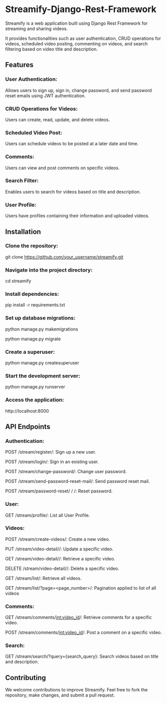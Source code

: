 # Streamify-Django-Rest-Framework
Streamify is a web application built using Django Rest Framework for streaming and sharing videos. 

It provides functionalities such as user authentication, CRUD operations for videos, scheduled video posting, commenting on videos, and search filtering based on video title and description.

## Features
### User Authentication: 
Allows users to sign up, sign in, change password, and send password reset emails using JWT authentication.
### CRUD Operations for Videos: 
Users can create, read, update, and delete videos.
### Scheduled Video Post: 
Users can schedule videos to be posted at a later date and time.
### Comments: 
Users can view and post comments on specific videos.
### Search Filter: 
Enables users to search for videos based on title and description.
### User Profile: 
Users have profiles containing their information and uploaded videos.

## Installation
### Clone the repository:
  git clone https://github.com/your_username/streamify.git
### Navigate into the project directory:
  cd streamify
### Install dependencies:
  pip install -r requirements.txt
### Set up database migrations:
  python manage.py makemigrations

  python manage.py migrate
### Create a superuser:
  python manage.py createsuperuser
### Start the development server:
  python manage.py runserver
### Access the application:
  http://localhost:8000
  
## API Endpoints
### Authentication:
POST /stream/register/: Sign up a new user.

POST /stream/login/: Sign in an existing user.

POST /stream/change-password/: Change user password.

POST /stream/send-password-reset-mail/: Send password reset mail.

POST /stream/password-reset/ <uid> / <token> /: Reset password.

### User:

GET /stream/profile/: List all User Profile.

### Videos:

POST /stream/create-videos/: Create a new video.

PUT /stream/video-detail/<pk>/: Update a specific video.

GET /stream/video-detail/<pk>/: Retrieve a specific video.

DELETE /stream/video-detail/<pk>/: Delete a specific video.

GET /stream/list/: Retrieve all videos.

GET /stream/list/?page=<page_number>/: Pagination applied to list of all videos

### Comments:

GET /stream/comments/<int:video_id>/: Retrieve comments for a specific video.

POST /stream/comments/<int:video_id>/: Post a comment on a specific video.

### Search:

GET /stream/search/?query={search_query}: Search videos based on title and description.

## Contributing
We welcome contributions to improve Streamify. Feel free to fork the repository, make changes, and submit a pull request.
